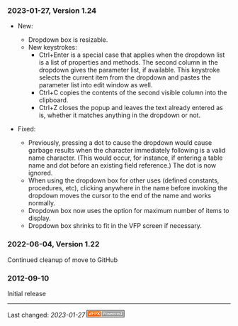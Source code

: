 
### 2023-01-27, Version 1.24 ###

* New:
    * Dropdown box is resizable.
    * New keystrokes:
        * Ctrl+Enter is a special case that applies when the dropdown list is a list of properties and methods.  The second column in the dropdown gives the parameter list, if available.  This keystroke selects the current item from the dropdown and pastes the parameter list into edit window as well.
        * Ctrl+C copies the contents of the second visible column into the clipboard.
        * Ctrl+Z closes the popup and leaves the text already entered as is, whether it matches anything in the dropdown or not.
        
* Fixed:
    * Previously, pressing a dot to cause the dropdown would cause garbage results when the character immediately following is a valid name character.  (This would occur, for instance, if entering a table name and dot before an existing field reference.) The dot is now ignored.
    * When using the dropdown box for other uses (defined constants, procedures, etc), clicking anywhere in the name before invoking the dropdown moves the cursor to the end of the name and works normally.
    * Dropdown box now uses the option for maximum number of items to display.
    * Dropdown box shrinks to fit in the VFP screen if necessary.

### 2022-06-04, Version 1.22 ###

Continued cleanup of move to GitHub

### 2012-09-10 ###

Initial release

---
Last changed: _2023-01-27_ ![Picture](./docs/images/vfpxpoweredby_alternative.gif)

